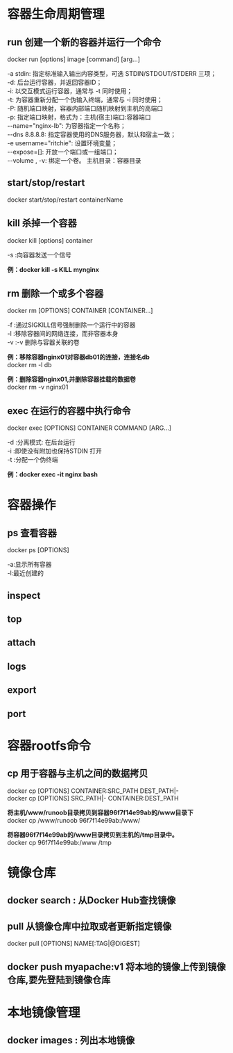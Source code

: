 
# 容器生命周期管理  

## run  创建一个新的容器并运行一个命令  
docker run [options] image [command] [arg...]  

-a stdin: 指定标准输入输出内容类型，可选 STDIN/STDOUT/STDERR 三项；  
-d: 后台运行容器，并返回容器ID；  
-i: 以交互模式运行容器，通常与 -t 同时使用；  
-t: 为容器重新分配一个伪输入终端，通常与 -i 同时使用；  
-P: 随机端口映射，容器内部端口随机映射到主机的高端口  
-p: 指定端口映射，格式为：主机(宿主)端口:容器端口  
--name="nginx-lb": 为容器指定一个名称；  
--dns 8.8.8.8: 指定容器使用的DNS服务器，默认和宿主一致；  
-e username="ritchie": 设置环境变量；   
--expose=[]: 开放一个端口或一组端口；  
--volume , -v: 绑定一个卷。 主机目录：容器目录  

## start/stop/restart  
docker start/stop/restart containerName  

## kill  杀掉一个容器  
docker kill [options] container   

-s :向容器发送一个信号   
 
**例：docker kill -s KILL mynginx**   

## rm   删除一个或多个容器   
docker rm [OPTIONS] CONTAINER [CONTAINER...]  

-f :通过SIGKILL信号强制删除一个运行中的容器  
-l :移除容器间的网络连接，而非容器本身  
-v :-v 删除与容器关联的卷   

**例：移除容器nginx01对容器db01的连接，连接名db**   
docker rm -l db  

**例：删除容器nginx01,并删除容器挂载的数据卷**   
docker rm -v nginx01  

## exec  在运行的容器中执行命令  
docker exec [OPTIONS] CONTAINER COMMAND [ARG...]  

-d :分离模式: 在后台运行  
-i :即使没有附加也保持STDIN 打开  
-t :分配一个伪终端  
   
**例：docker exec -it nginx bash**   
 


# 容器操作  

## ps  查看容器  
docker ps [OPTIONS]   

-a:显示所有容器  
-l:最近创建的  


## inspect   



## top    



## attach  



## logs   



## export  
 

## port    




# 容器rootfs命令  

## cp 用于容器与主机之间的数据拷贝
docker cp [OPTIONS] CONTAINER:SRC_PATH DEST_PATH|-   
docker cp [OPTIONS] SRC_PATH|- CONTAINER:DEST_PATH   

**将主机/www/runoob目录拷贝到容器96f7f14e99ab的/www目录下**  
docker cp /www/runoob 96f7f14e99ab:/www/   

**将容器96f7f14e99ab的/www目录拷贝到主机的/tmp目录中。**   
docker cp 96f7f14e99ab:/www /tmp  




# 镜像仓库  


## docker search : 从Docker Hub查找镜像  

## pull  从镜像仓库中拉取或者更新指定镜像  
docker pull [OPTIONS] NAME[:TAG|@DIGEST]  

## docker push myapache:v1    将本地的镜像上传到镜像仓库,要先登陆到镜像仓库  


# 本地镜像管理  

## docker images : 列出本地镜像   




